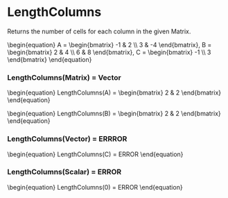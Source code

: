 # LengthColumns

Returns the number of cells for each column in the given Matrix.

\begin{equation}
A = \begin{bmatrix}
    -1 & 2          \\\\
    3 & -4
\end{bmatrix}, 
    B = \begin{bmatrix}
    2 & 4          \\\\
    6 & 8
\end{bmatrix}, 
C = \begin{bmatrix}
    -1 \\\\
    3
\end{bmatrix}
\end{equation}

### LengthColumns(Matrix) = Vector

\begin{equation}
LengthColumns(A) = \begin{bmatrix}
    2 & 2
\end{bmatrix}
\end{equation}

\begin{equation}
LengthColumns(B) = \begin{bmatrix}
    2 & 2
\end{bmatrix}
\end{equation}

### LengthColumns(Vector) = ERRROR

\begin{equation}
LengthColumns(C) = ERROR
\end{equation}

### LengthColumns(Scalar) = ERROR

\begin{equation}
LengthColumns(0) = ERROR
\end{equation}